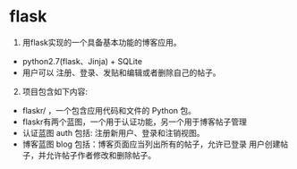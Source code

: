 # flask
1. 用flask实现的一个具备基本功能的博客应用。
- python2.7(flask、Jinja) +  SQLite
- 用户可以 注册、登录、发贴和编辑或者删除自己的帖子。

2. 项目包含如下内容:
- flaskr/ ，一个包含应用代码和文件的 Python 包。
- flaskr有两个蓝图，一个用于认证功能，另一个用于博客帖子管理
- 认证蓝图 auth 包括: 注册新用户、登录和注销视图。
- 博客蓝图 blog 包括：博客页面应当列出所有的帖子，允许已登录 用户创建帖子，并允许帖子作者修改和删除帖子。
